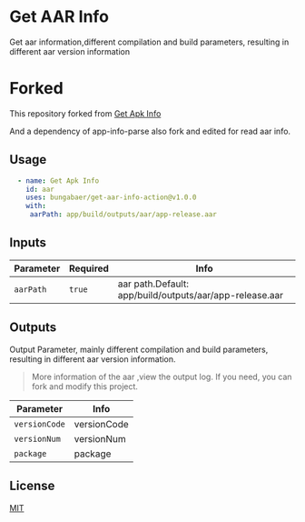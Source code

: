 # Get AAR Info

 Get aar information,different compilation and build parameters, resulting in different aar version information

# Forked
This repository forked from [Get Apk Info](https://github.com/JantHsueh/get-apk-info-action)

And a dependency of app-info-parse also fork and edited for read aar info.

## Usage


```yaml
  - name: Get Apk Info
    id: aar
    uses: bungabaer/get-aar-info-action@v1.0.0
    with:
     aarPath: app/build/outputs/aar/app-release.aar
```


## Inputs

| Parameter  | Required | Info                                                         |
| ---------- | -------- | ------------------------------------------------------------ |
| `aarPath`  | `true`   | aar path.Default: app/build/outputs/aar/app-release.aar |


## Outputs

Output Parameter, mainly different compilation and build parameters, resulting in different aar version information.

>More information of the aar ,view the output log. If you need, you can fork and modify this project.


| Parameter   | Info                                                         |
| ----------  | ------------------------------------------------------------ |
| `versionCode`   |versionCode |
| `versionNum`   | versionNum  |
| `package`   | package |


## License

[MIT](LICENSE)
